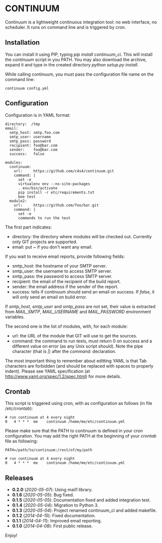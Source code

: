 # CONTINUUM

Continuum is a lightweight continuous integration tool: no web interface, no scheduler. It runs on command line and is triggered by cron.

## Installation

You can install it using PIP, typing *pip install continuum\_ci*. This will install the *continuum* script in you PATH. You may also download the archive, expand it and type in the created directory *python setup.py install*.

While calling continuum, you must pass the configuration file name on the command line:

    continuum config.yml

## Configuration

Configuration is in YAML format:

    directory:  /tmp
    email:
      smtp_host: smtp.foo.com
      smtp_user: username
      smtp_pass: password
      recipient: foo@bar.com
      sender:    foo@bar.com
      success:   false

    modules:
      continuum:
        url:     https://github.com/c4s4/continuum.git
        command: |
          set -e
          virtualenv env --no-site-packages
          . env/bin/activate
          pip install -r etc/requirements.txt
          bee test
      module2:
        url:     https://github.com/foo/bar.git
        command: |
          set -e
          commands to run the test

The first part indicates:

- directory: the directory where modules will be checked out. Currently only GIT projects are supported.
- email: put *\~* if you don't want any email.

If you wait to receive email reports, provide following fields:

- smtp\_host: the hostname of your SMTP server.
- smtp\_user: the username to access SMTP server.
- smtp\_pass: the password to access SMTP server.
- recipient: the email of the recipient of the build report.
- sender: the email address if the sender of the report.
- success: tells if continuum should send an email on success. If *false*, it will only send an email on build error.

If *smtp\_host*, *smtp\_user* and *smtp\_pass* are not set, their value is extracted from *MAIL_SMTP*, *MAIL_USERNAME* and *MAIL_PASSWORD* environment variables.

The second one is the list of modules, with, for each module:

- url: the URL of the module that GIT will use to get the sources.
- command: the command to run tests, must return 0 on success and a different value on error (as any Unix script should). Note the pipe character (that is *|*) after the *command:* declaration.

The most important thing to remember about editting YAML is that Tab characters are forbidden (and should be replaced with spaces to properly indent). Please see YAML specification (at <http://www.yaml.org/spec/1.2/spec.html>) for more details.

## Crontab

This script is triggered using cron, with as configuration as follows (in file */etc/crontab*):

    # run continuum at 4 every night
    0   4 * * *  me    continuum /home/me/etc/continuum.yml

Please make sure that the PATH to continuum is defined in your cron configuration. You may add the right PATH at the beginning of your *crontab* file as following:

    PATH=/path/to/continuum:/rest/of/my/path

    # run continuum at 4 every night
    0   4 * * *  me    continuum /home/me/etc/continuum.yml

## Releases

- **0.2.0** (*2020-05-07*): Using mail1 library.
- **0.1.6** (*2020-05-05*): Bug fixed.
- **0.1.5** (*2020-05-05*): Documentation fixed and added integration test.
- **0.1.4** (*2020-05-04*): Migration to Python 3.
- **0.1.3** (*2020-05-04*): Project renamed continuum\_ci and added makefile.
- **0.1.2** (*2014-04-15*): Fixed documentation.
- **0.1.1** (*2014-04-11*): Improved email reporting.
- **0.1.0** (*2014-04-08*): First public release.

Enjoy!
